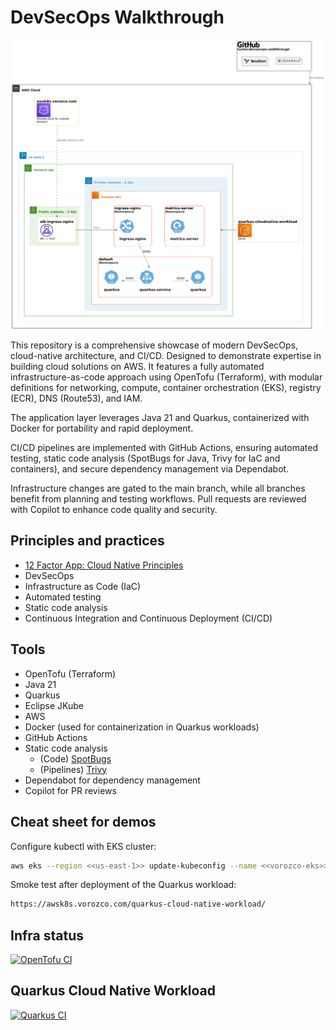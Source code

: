 # DevSecOps Walkthrough

![overview.png](overview.png)

This repository is a comprehensive showcase of modern DevSecOps, cloud-native architecture, and CI/CD. Designed to demonstrate expertise in building cloud solutions on AWS. It features a fully automated infrastructure-as-code approach using OpenTofu (Terraform), with modular definitions for networking, compute, container orchestration (EKS), registry (ECR), DNS (Route53), and IAM.

The application layer leverages Java 21 and Quarkus, containerized with Docker for portability and rapid deployment.

CI/CD pipelines are implemented with GitHub Actions, ensuring automated testing, static code analysis (SpotBugs for Java, Trivy for IaC and containers), and secure dependency management via Dependabot.

Infrastructure changes are gated to the main branch, while all branches benefit from planning and testing workflows. Pull requests are reviewed with Copilot to enhance code quality and security.


## Principles and practices
- [12 Factor App: Cloud Native Principles](https://12factor.net/)
- DevSecOps
- Infrastructure as Code (IaC)
- Automated testing
- Static code analysis
- Continuous Integration and Continuous Deployment (CI/CD)

## Tools
- OpenTofu (Terraform)
- Java 21
- Quarkus
- Eclipse JKube
- AWS
- Docker (used for containerization in Quarkus workloads)
- GitHub Actions
- Static code analysis
  - (Code) [SpotBugs](https://spotbugs.github.io/)
  - (Pipelines) [Trivy](https://trivy.dev/latest/)
- Dependabot for dependency management
- Copilot for PR reviews

## Cheat sheet for demos

Configure kubectl with EKS cluster:

```bash
aws eks --region <<us-east-1>> update-kubeconfig --name <<vorozco-eks>>
```

Smoke test after deployment of the Quarkus workload:
```bash
https://awsk8s.vorozco.com/quarkus-cloud-native-workload/
```
## Infra status

[![OpenTofu CI](https://github.com/tuxtor/devsecops-walkthrough/actions/workflows/opentofu-deployment.yml/badge.svg)](https://github.com/tuxtor/devsecops-walkthrough/actions/workflows/opentofu-deployment.yml)

## Quarkus Cloud Native Workload

[![Quarkus CI](https://github.com/tuxtor/devsecops-walkthrough/actions/workflows/quarkus-deployment.yml/badge.svg)](https://github.com/tuxtor/devsecops-walkthrough/actions/workflows/quarkus-deployment.yml)